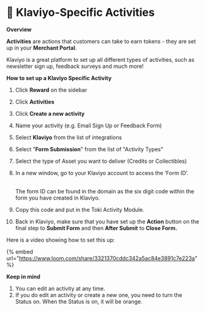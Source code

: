 # 🧞 Klaviyo-Specific Activities

**Overview**

**Activities** are actions that customers can take to earn tokens - they are set up in your **Merchant Portal**.

Klaviyo is a great platform to set up all different types of activities, such as newsletter sign up, feedback surveys and much more!&#x20;

**How to set up a Klaviyo Specific Activity**&#x20;

1. Click **Reward** on the sidebar
2. Click **Activities**
3. Click **Create a new activity**
4. Name your activity (e.g. Email Sign Up or Feedback Form)
5. Select **Klaviyo** from the list of integrations
6. Select "**Form Submission**" from the list of "Activity Types"
7. Select the type of Asset you want to deliver (Credits or Collectibles)
8.  In a new window, go to your Klaviyo account to access the ‘Form ID’.&#x20;

    \
    The form ID can be found in the domain as the six digit code within the form you have created in Klaviyo.&#x20;
9. Copy this code and put in the Toki Activity Module.
10. Back in Klaviyo, make sure that you have set up the **Action** button on the final step to **Submit Form** and then **After Submit** to **Close Form.**&#x20;

Here is a video showing how to set this up:

{% embed url="https://www.loom.com/share/3321370cddc342a5ac84e3891c7e223a" %}

**Keep in mind**

1. You can edit an activity at any time.
2. If you do edit an activity or create a new one, you need to turn the Status on. When the Status is on, it will be orange.

